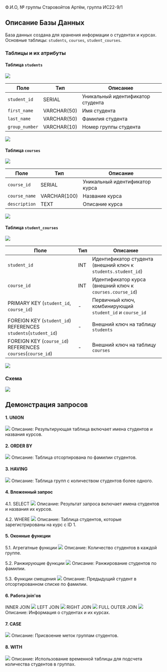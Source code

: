Ф.И.О, № группы
Старовойтов Артём, группа ИС22-9/1

## Описание Базы Данных
База данных создана для хранения информации о студентах и курсах. Основные таблицы: `students`, `courses`, `student_courses`.

### Таблицы и их атрибуты

#### Таблица `students`
![](/image/image25.png)

| Поле         | Тип         | Описание                        |
|--------------|-------------|---------------------------------|
| `student_id` | SERIAL      | Уникальный идентификатор студента |
| `first_name` | VARCHAR(50) | Имя студента                    |
| `last_name`  | VARCHAR(50) | Фамилия студента                |
| `group_number`| VARCHAR(10)| Номер группы студента           |

![](/image/image22.png)

#### Таблица `courses`
![](/image/image27.png)

| Поле         | Тип         | Описание                        |
|--------------|-------------|---------------------------------|
| `course_id`  | SERIAL      | Уникальный идентификатор курса  |
| `course_name`| VARCHAR(100)| Название курса                  |
| `description`| TEXT        | Описание курса                  |

![](/image/image23.png)

#### Таблица `student_courses`
![](/image/image26.png)

| Поле         | Тип         | Описание                        |
|--------------|-------------|---------------------------------|
| `student_id` | INT         | Идентификатор студента (внешний ключ к `students.student_id`) |
| `course_id`  | INT         | Идентификатор курса (внешний ключ к `courses.course_id`)    |
| PRIMARY KEY (`student_id`, `course_id`) | - | Первичный ключ, комбинирующий `student_id` и `course_id` |
| FOREIGN KEY (`student_id`) REFERENCES `students`(`student_id`) | - | Внешний ключ на таблицу `students` |
| FOREIGN KEY (`course_id`) REFERENCES `courses`(`course_id`)    | - | Внешний ключ на таблицу `courses`  |

![](/image/image24.png)

### Схема

![](/image/imageф.png)

## Демонстрация запросов

#### 1. UNION
![](/image/1.png)
Описание: Результирующая таблица включает имена студентов и названия курсов.

#### 2. ORDER BY
![](/image/2.png)
Описание: Таблица отсортирована по фамилии студентов.

#### 3. HAVING
![](/image/3.png)
Описание: Таблица групп с количеством студентов более одного.

#### 4. Вложенный запрос
4.1. SELECT
![](/image/4.png)
Описание: Результат запроса включает имена студентов и названия их курсов.

4.2. WHERE
![](/image/5.png)
Описание: Таблица студентов, которые зарегистрированы на курс с ID 1.

#### 5. Оконные функции
5.1. Агрегатные функции
![](/image/6.png)
Описание: Количество студентов в каждой группе.

5.2. Ранжирующие функции
![](/image/7.png)
Описание: Ранжирование студентов по фамилии.

5.3. Функции смещения
![](/image/8.png)
Описание: Предыдущий студент в отсортированном списке по фамилии.

#### 6. Работа join'ов
INNER JOIN
![](/image/9.png)
LEFT JOIN
![](/image/10.png)
RIGHT JOIN
![](/image/11.png)
FULL OUTER JOIN
![](/image/12.png)
Описание: Информация о студентах и их курсах.

#### 7. CASE
![](/image/13.png)
Описание: Присвоение меток группам студентов.

#### 8. WITH
![](/image/14.png)
Описание: Использование временной таблицы для подсчета количества студентов в группах.
